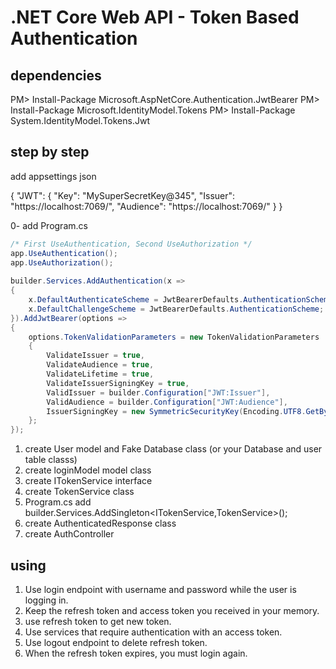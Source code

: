 # .NET Core Web API - Token Based Authentication

## dependencies

PM> Install-Package Microsoft.AspNetCore.Authentication.JwtBearer
PM> Install-Package Microsoft.IdentityModel.Tokens
PM> Install-Package System.IdentityModel.Tokens.Jwt

## step by step

add appsettings json

{
  "JWT": {
    "Key": "MySuperSecretKey@345",
    "Issuer": "https://localhost:7069/",
    "Audience": "https://localhost:7069/"
  }
}

0- add Program.cs

```cs
/* First UseAuthentication, Second UseAuthorization */
app.UseAuthentication();
app.UseAuthorization();
    
builder.Services.AddAuthentication(x =>
{
    x.DefaultAuthenticateScheme = JwtBearerDefaults.AuthenticationScheme;
    x.DefaultChallengeScheme = JwtBearerDefaults.AuthenticationScheme;
}).AddJwtBearer(options =>
{
    options.TokenValidationParameters = new TokenValidationParameters
    {
        ValidateIssuer = true,
        ValidateAudience = true,
        ValidateLifetime = true,
        ValidateIssuerSigningKey = true,
        ValidIssuer = builder.Configuration["JWT:Issuer"],
        ValidAudience = builder.Configuration["JWT:Audience"],
        IssuerSigningKey = new SymmetricSecurityKey(Encoding.UTF8.GetBytes(builder.Configuration["JWT:Key"]))
    };
});
```

1. create User model and Fake Database class (or your Database and user table classs)
2. create loginModel model class
2. create ITokenService interface
3. create TokenService class
4. Program.cs add builder.Services.AddSingleton<ITokenService,TokenService>();
5. create AuthenticatedResponse class
6. create AuthController

## using

1. Use login endpoint with username and password while the user is logging in.
2. Keep the refresh token and access token you received in your memory.
3. use refresh token to get new token.
4. Use services that require authentication with an access token.
5. Use logout endpoint to delete refresh token.
6. When the refresh token expires, you must login again.